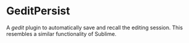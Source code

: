 GeditPersist
============

A *gedit* plugin to automatically save and recall the editing session. This resembles a similar functionality of Sublime.
